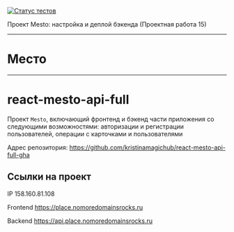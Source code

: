 [![Статус тестов](../../actions/workflows/tests.yml/badge.svg)](../../actions/workflows/tests.yml)

Проект Mesto: настройка и деплой бэкенда (Проектная работа 15)

---

# **Место**

---

# react-mesto-api-full

Проект `Mesto`, включающий фронтенд и бэкенд части приложения со следующими возможностями: авторизации и регистрации пользователей, операции с карточками и пользователями

Адрес репозитория: https://github.com/kristinamagichub/react-mesto-api-full-gha

## Ссылки на проект

IP 158.160.81.108

Frontend https://place.nomoredomainsrocks.ru

Backend https://api.place.nomoredomainsrocks.ru
